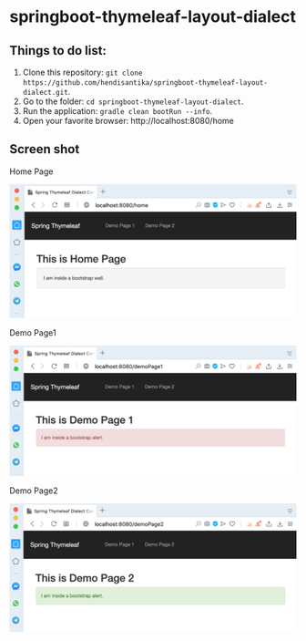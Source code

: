 # springboot-thymeleaf-layout-dialect
## Things to do list:
1. Clone this repository: `git clone https://github.com/hendisantika/springboot-thymeleaf-layout-dialect.git`.
2. Go to the folder: `cd springboot-thymeleaf-layout-dialect`.
3. Run the application: `gradle clean bootRun --info`.
4. Open your favorite browser: http://localhost:8080/home

## Screen shot

Home Page

![Home Page](img/home.png "Home Page")

Demo Page1

![Demo Page1](img/page1.png "Demo Page1")

Demo Page2

![Demo Page2](img/page2.png "Demo Page2")
